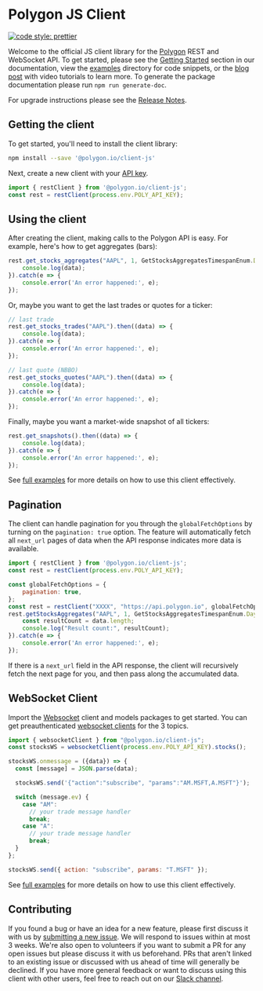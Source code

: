 # Polygon JS Client

[![code style: prettier](https://img.shields.io/badge/code_style-prettier-ff69b4.svg?style=flat-square)](https://github.com/prettier/prettier)

Welcome to the official JS client library for the [Polygon](https://polygon.io/) REST and WebSocket API. To get started, please see the [Getting Started](https://polygon.io/docs/stocks/getting-started) section in our documentation, view the [examples](./examples/) directory for code snippets, or the [blog post](https://polygon.io/blog/javascript-stock-market-data/) with video tutorials to learn more. To generate the package documentation please run `npm run generate-doc`.

For upgrade instructions please see the [Release Notes](./CHANGELOG.md).

## Getting the client

To get started, you'll need to install the client library:

```bash
npm install --save '@polygon.io/client-js'
```

Next, create a new client with your [API key](https://polygon.io/dashboard/signup).

```javascript
import { restClient } from '@polygon.io/client-js';
const rest = restClient(process.env.POLY_API_KEY);
```

## Using the client

After creating the client, making calls to the Polygon API is easy. For example, here's how to get aggregates (bars):

```javascript
rest.get_stocks_aggregates("AAPL", 1, GetStocksAggregatesTimespanEnum.Day, "2023-01-01", "2023-04-14").then((data) => {
	console.log(data);
}).catch(e => {
	console.error('An error happened:', e);
});
```

Or, maybe you want to get the last trades or quotes for a ticker:

```javascript
// last trade
rest.get_stocks_trades("AAPL").then((data) => {
	console.log(data);
}).catch(e => {
	console.error('An error happened:', e);
});

// last quote (NBBO)
rest.get_stocks_quotes("AAPL").then((data) => {
	console.log(data);
}).catch(e => {
	console.error('An error happened:', e);
});
```

Finally, maybe you want a market-wide snapshot of all tickers:

```javascript
rest.get_snapshots().then((data) => {
	console.log(data);
}).catch(e => {
	console.error('An error happened:', e);
});
```

See [full examples](./examples/rest/) for more details on how to use this client effectively. 

## Pagination

The client can handle pagination for you through the `globalFetchOptions` by turning on the `pagination: true` option. The feature will automatically fetch all `next_url` pages of data when the API response indicates more data is available.

```javascript
import { restClient } from '@polygon.io/client-js';
const rest = restClient(process.env.POLY_API_KEY);

const globalFetchOptions = {
	pagination: true,
};
const rest = restClient("XXXX", "https://api.polygon.io", globalFetchOptions);
rest.getStocksAggregates("AAPL", 1, GetStocksAggregatesTimespanEnum.Day, "2023-01-01", "2023-04-14").then((data) => {
	const resultCount = data.length;
	console.log("Result count:", resultCount);
}).catch(e => {
	console.error('An error happened:', e);
});
```

If there is a `next_url` field in the API response, the client will recursively fetch the next page for you, and then pass along the accumulated data.

## WebSocket Client

Import the [Websocket](https://polygon.io/docs/stocks/ws_getting-started) client and models packages to get started. You can get preauthenticated [websocket clients](https://www.npmjs.com/package/websocket) for the 3 topics.

```javascript
import { websocketClient } from "@polygon.io/client-js";
const stocksWS = websocketClient(process.env.POLY_API_KEY).stocks();

stocksWS.onmessage = ({data}) => {
  const [message] = JSON.parse(data);

  stocksWS.send('{"action":"subscribe", "params":"AM.MSFT,A.MSFT"}');

  switch (message.ev) {
    case "AM":
      // your trade message handler
      break;
    case "A":
      // your trade message handler
      break;
  }
};

stocksWS.send({ action: "subscribe", params: "T.MSFT" });
```
See [full examples](./examples/websocket/) for more details on how to use this client effectively.

## Contributing

If you found a bug or have an idea for a new feature, please first discuss it with us by [submitting a new issue](https://github.com/polygon-io/client-js/issues/new/choose). We will respond to issues within at most 3 weeks. We're also open to volunteers if you want to submit a PR for any open issues but please discuss it with us beforehand. PRs that aren't linked to an existing issue or discussed with us ahead of time will generally be declined. If you have more general feedback or want to discuss using this client with other users, feel free to reach out on our [Slack channel](https://polygon-io.slack.com/archives/C03FCSBSAFL).
